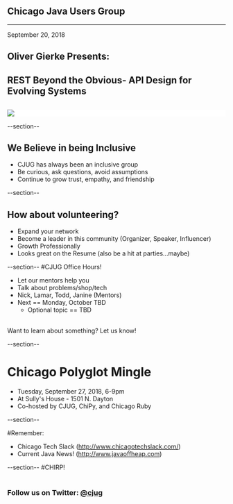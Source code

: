 ## Chicago Java Users Group

---

September 20, 2018

## Oliver Gierke Presents: 
## REST Beyond the Obvious- API Design for Evolving Systems


<div style="background-color: white; margin-top: 30px;">
	<img src="images/cjug.gif" style="border: none; box-shadow: none;"/>
</div>


--section--
## We Believe in being Inclusive
 * CJUG has always been an inclusive group
 * Be curious, ask questions, avoid assumptions
 * Continue to grow trust, empathy, and friendship

--section--

## How about volunteering?
 * Expand your network
 * Become a leader in this community (Organizer, Speaker, Influencer)
 * Growth Professionally
 * Looks great on the Resume (also be a hit at parties...maybe)


--section--
#CJUG Office Hours!
* Let our mentors help you
* Talk about problems/shop/tech
* Nick, Lamar, Todd, Janine (Mentors)
* Next == Monday, October TBD
  * Optional topic == TBD

<br>
Want to learn about something? Let us know!

--section--

# Chicago Polyglot Mingle

* Tuesday, September 27, 2018, 6-9pm
* At Sully's House - 1501 N. Dayton
* Co-hosted by CJUG, ChiPy, and Chicago Ruby

--section--

#Remember:
 * Chicago Tech Slack (http://www.chicagotechslack.com/)
 * Current Java News! (http://www.javaoffheap.com)


--section--
#CHIRP!
<br/><br/>
### Follow us on Twitter: <u>@cjug</u>
